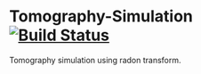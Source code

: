 # Tomography-Simulation [![Build Status](https://travis-ci.com/ChairChandler/Tomography-Simulation.svg?branch=master)](https://travis-ci.com/ChairChandler/Tomography-Simulation)
Tomography simulation using radon transform.
